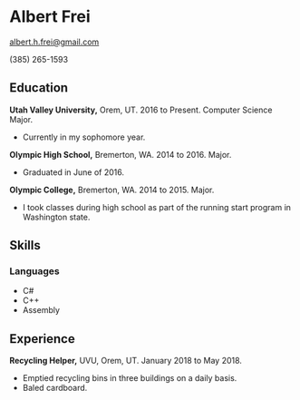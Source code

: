 # Albert Frei
albert.h.frei@gmail.com

(385) 265-1593

## Education
**Utah Valley University,**  Orem, UT. 2016 to Present. Computer Science Major.
* Currently in my sophomore year.

**Olympic High School,** Bremerton, WA. 2014 to 2016. Major.
* Graduated in June of 2016.

**Olympic College,** Bremerton, WA. 2014 to 2015. Major.
* I took classes during high school as part of the running start program in Washington state.

## Skills
### Languages
* C#
* C++
* Assembly

## Experience
**Recycling Helper,** UVU, Orem, UT. January 2018 to May 2018.
* Emptied recycling bins in three buildings on a daily basis.
* Baled cardboard.

